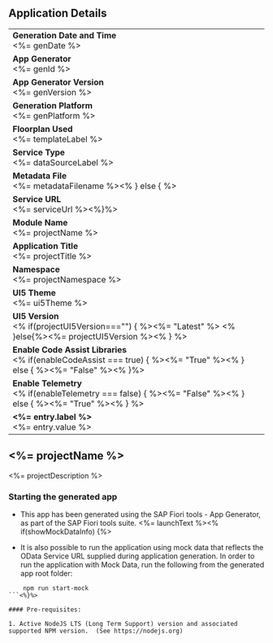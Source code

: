 ## Application Details
|               |
| ------------- |
|**Generation Date and Time**<br><%= genDate %>|
|**App Generator**<br><%= genId %>|
|**App Generator Version**<br><%= genVersion %>|
|**Generation Platform**<br><%= genPlatform %>|
|**Floorplan Used**<br><%= templateLabel %>|
|**Service Type**<br><%= dataSourceLabel %>|<% if(metadataFilename) { %>
|**Metadata File**<br><%= metadataFilename %><% } else { %>
|**Service URL**<br><%= serviceUrl %><%}%>
|**Module Name**<br><%= projectName %>|
|**Application Title**<br><%= projectTitle %>|
|**Namespace**<br><%= projectNamespace %>|
|**UI5 Theme**<br><%= ui5Theme %>|
|**UI5 Version**<br><% if(projectUI5Version==="") { %><%= "Latest" %> <% }else{%><%= projectUI5Version %><% } %>|
|**Enable Code Assist Libraries**<br><% if(enableCodeAssist === true) { %><%= "True" %><% } else { %><%= "False" %><% }%>|
|**Enable Telemetry**<br><% if(enableTelemetry === false) { %><%= "False" %><% } else { %><%= "True" %><% } %>|<% if (additionalEntries) additionalEntries.forEach(entry => { %>
|**<%= entry.label %>**<br><%= entry.value %>|<%})%>

## <%= projectName %>

<%= projectDescription %>

### Starting the generated app

-   This app has been generated using the SAP Fiori tools - App Generator, as part of the SAP Fiori tools suite.  <%= launchText %><% if(showMockDataInfo) {%>

- It is also possible to run the application using mock data that reflects the OData Service URL supplied during application generation.  In order to run the application with Mock Data, run the following from the generated app root folder:

```
    npm run start-mock
```<%}%>

#### Pre-requisites:

1. Active NodeJS LTS (Long Term Support) version and associated supported NPM version.  (See https://nodejs.org)


